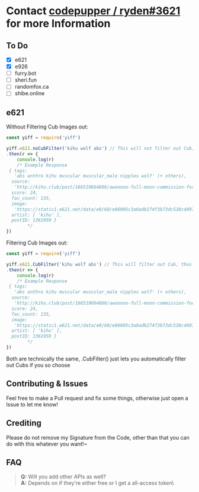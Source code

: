 # Contact [codepupper / ryden#3621](https://14.werewovles-yiff.me) for more Information

## To Do

- [x] e621
- [x] e926
- [ ] furry.bot
- [ ] sheri.fun
- [ ] randomfox.ca
- [ ] shibe.online

## e621

Without Filtering Cub Images out:

```js
const yiff = require('yiff')

yiff.e621.noCubFilter('kihu wolf abs') // This will not filter out Cub, thus letting you use 5 Tags
.then(r => {
    console.log(r)
    /* Example Response
 { tags:
   'abs anthro kihu muscular muscular_male nipples wolf' (+ others),
  source:
   'http://kihu.club/post/166519664866/awooooo-full-moon-commission-for-axelshep-on',
  score: 24,
  fav_count: 135,
  image:
   'https://static1.e621.net/data/e8/60/e86005c3a0adb274f3b73dc538cd4972.png',
  artist: [ 'kihu' ],
  postID: 1361959 }
        */
})
```

Filtering Cub Images out:

```js
const yiff = require('yiff')

yiff.e621.CubFilter('kihu wolf abs') // This will filter out Cub, thus letting you use 4 Tags
.then(r => {
    console.log(r)
    /* Example Response
 { tags:
   'abs anthro kihu muscular muscular_male nipples wolf' (+ others),
  source:
   'http://kihu.club/post/166519664866/awooooo-full-moon-commission-for-axelshep-on',
  score: 24,
  fav_count: 135,
  image:
   'https://static1.e621.net/data/e8/60/e86005c3a0adb274f3b73dc538cd4972.png',
  artist: [ 'kihu' ],
  postID: 1361959 }
        */
})
```

Both are technically the same, .CubFilter() just lets you automatically filter out Cubs if you so choose

## Contributing & Issues

Feel free to make a Pull request and fix some things, otherwise just open a Issue to let me know!

## Crediting

Please do not remove my Signature from the Code, other than that you can do with  this whatever you want!~

## FAQ

> **Q:** Will you add other APIs as well?\
> **A:** Depends on if they're either free or I get a all-access token\